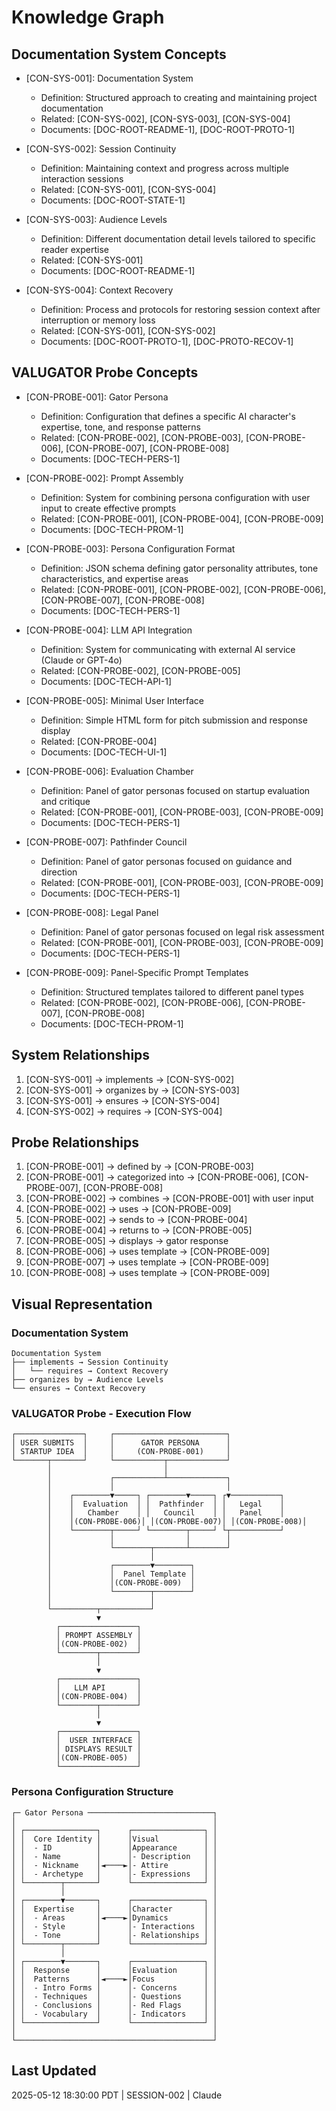# Knowledge Graph

## Documentation System Concepts
- [CON-SYS-001]: Documentation System
  - Definition: Structured approach to creating and maintaining project documentation
  - Related: [CON-SYS-002], [CON-SYS-003], [CON-SYS-004]
  - Documents: [DOC-ROOT-README-1], [DOC-ROOT-PROTO-1]

- [CON-SYS-002]: Session Continuity
  - Definition: Maintaining context and progress across multiple interaction sessions
  - Related: [CON-SYS-001], [CON-SYS-004]
  - Documents: [DOC-ROOT-STATE-1]

- [CON-SYS-003]: Audience Levels
  - Definition: Different documentation detail levels tailored to specific reader expertise
  - Related: [CON-SYS-001]
  - Documents: [DOC-ROOT-README-1]

- [CON-SYS-004]: Context Recovery
  - Definition: Process and protocols for restoring session context after interruption or memory loss
  - Related: [CON-SYS-001], [CON-SYS-002]
  - Documents: [DOC-ROOT-PROTO-1], [DOC-PROTO-RECOV-1]

## VALUGATOR Probe Concepts

- [CON-PROBE-001]: Gator Persona
  - Definition: Configuration that defines a specific AI character's expertise, tone, and response patterns
  - Related: [CON-PROBE-002], [CON-PROBE-003], [CON-PROBE-006], [CON-PROBE-007], [CON-PROBE-008]
  - Documents: [DOC-TECH-PERS-1]

- [CON-PROBE-002]: Prompt Assembly
  - Definition: System for combining persona configuration with user input to create effective prompts
  - Related: [CON-PROBE-001], [CON-PROBE-004], [CON-PROBE-009]
  - Documents: [DOC-TECH-PROM-1]

- [CON-PROBE-003]: Persona Configuration Format
  - Definition: JSON schema defining gator personality attributes, tone characteristics, and expertise areas
  - Related: [CON-PROBE-001], [CON-PROBE-002], [CON-PROBE-006], [CON-PROBE-007], [CON-PROBE-008]
  - Documents: [DOC-TECH-PERS-1]

- [CON-PROBE-004]: LLM API Integration
  - Definition: System for communicating with external AI service (Claude or GPT-4o)
  - Related: [CON-PROBE-002], [CON-PROBE-005]
  - Documents: [DOC-TECH-API-1]

- [CON-PROBE-005]: Minimal User Interface
  - Definition: Simple HTML form for pitch submission and response display
  - Related: [CON-PROBE-004]
  - Documents: [DOC-TECH-UI-1]

- [CON-PROBE-006]: Evaluation Chamber
  - Definition: Panel of gator personas focused on startup evaluation and critique
  - Related: [CON-PROBE-001], [CON-PROBE-003], [CON-PROBE-009]
  - Documents: [DOC-TECH-PERS-1]

- [CON-PROBE-007]: Pathfinder Council
  - Definition: Panel of gator personas focused on guidance and direction
  - Related: [CON-PROBE-001], [CON-PROBE-003], [CON-PROBE-009]
  - Documents: [DOC-TECH-PERS-1]

- [CON-PROBE-008]: Legal Panel
  - Definition: Panel of gator personas focused on legal risk assessment
  - Related: [CON-PROBE-001], [CON-PROBE-003], [CON-PROBE-009]
  - Documents: [DOC-TECH-PERS-1]

- [CON-PROBE-009]: Panel-Specific Prompt Templates
  - Definition: Structured templates tailored to different panel types
  - Related: [CON-PROBE-002], [CON-PROBE-006], [CON-PROBE-007], [CON-PROBE-008]
  - Documents: [DOC-TECH-PROM-1]

## System Relationships
1. [CON-SYS-001] → implements → [CON-SYS-002]
2. [CON-SYS-001] → organizes by → [CON-SYS-003]
3. [CON-SYS-001] → ensures → [CON-SYS-004]
4. [CON-SYS-002] → requires → [CON-SYS-004]

## Probe Relationships
1. [CON-PROBE-001] → defined by → [CON-PROBE-003]
2. [CON-PROBE-001] → categorized into → [CON-PROBE-006], [CON-PROBE-007], [CON-PROBE-008]
3. [CON-PROBE-002] → combines → [CON-PROBE-001] with user input
4. [CON-PROBE-002] → uses → [CON-PROBE-009]
5. [CON-PROBE-002] → sends to → [CON-PROBE-004]
6. [CON-PROBE-004] → returns to → [CON-PROBE-005]
7. [CON-PROBE-005] → displays → gator response
8. [CON-PROBE-006] → uses template → [CON-PROBE-009]
9. [CON-PROBE-007] → uses template → [CON-PROBE-009]
10. [CON-PROBE-008] → uses template → [CON-PROBE-009]

## Visual Representation
### Documentation System
```
Documentation System
├── implements → Session Continuity
│   └── requires → Context Recovery
├── organizes by → Audience Levels
└── ensures → Context Recovery
```

### VALUGATOR Probe - Execution Flow
```
┌───────────────┐     ┌─────────────────────────┐
│ USER SUBMITS  │     │      GATOR PERSONA      │
│ STARTUP IDEA  │     │     (CON-PROBE-001)     │
└───────┬───────┘     └───────────┬─────────────┘
        │                         │
        │             ┌───────────┴─────────────┐
        │             │                         │
        │    ┌────────▼─────┐ ┌────────▼─────┐ ┌▼───────────┐
        │    │  Evaluation  │ │  Pathfinder  │ │   Legal    │
        │    │   Chamber    │ │   Council    │ │   Panel    │
        │    │(CON-PROBE-006)│ │(CON-PROBE-007)│ │(CON-PROBE-008)│
        │    └────────┬─────┘ └────────┬─────┘ └┬───────────┘
        │             │                │        │
        │             └────────┬───────┴────────┘
        │                      │
        │             ┌────────▼────────┐
        │             │  Panel Template │
        │             │(CON-PROBE-009)  │
        │             └────────┬────────┘
        │                      │
        └──────────┬───────────┘
                   ▼
          ┌─────────────────┐
          │ PROMPT ASSEMBLY │
          │(CON-PROBE-002)  │
          └────────┬────────┘
                   │
                   ▼
          ┌─────────────────┐
          │   LLM API       │
          │(CON-PROBE-004)  │
          └────────┬────────┘
                   │
                   ▼
          ┌─────────────────┐
          │  USER INTERFACE │
          │ DISPLAYS RESULT │
          │(CON-PROBE-005)  │
          └─────────────────┘
```

### Persona Configuration Structure
```
┌─ Gator Persona ────────────────────────────┐
│                                            │
│ ┌────────────────┐      ┌────────────────┐ │
│ │  Core Identity │      │Visual          │ │
│ │  - ID          │      │Appearance      │ │
│ │  - Name        │      │- Description   │ │
│ │  - Nickname    │◄────►│- Attire        │ │
│ │  - Archetype   │      │- Expressions   │ │
│ └────────┬───────┘      └────────────────┘ │
│          │                                 │
│ ┌────────▼───────┐      ┌────────────────┐ │
│ │  Expertise     │      │Character       │ │
│ │  - Areas       │◄────►│Dynamics        │ │
│ │  - Style       │      │- Interactions  │ │
│ │  - Tone        │      │- Relationships │ │
│ └────────┬───────┘      └────────────────┘ │
│          │                                 │
│ ┌────────▼───────┐      ┌────────────────┐ │
│ │  Response      │      │Evaluation      │ │
│ │  Patterns      │◄────►│Focus           │ │
│ │  - Intro Forms │      │- Concerns      │ │
│ │  - Techniques  │      │- Questions     │ │
│ │  - Conclusions │      │- Red Flags     │ │
│ │  - Vocabulary  │      │- Indicators    │ │
│ └────────────────┘      └────────────────┘ │
│                                            │
└────────────────────────────────────────────┘
```

## Last Updated
2025-05-12 18:30:00 PDT | SESSION-002 | Claude
